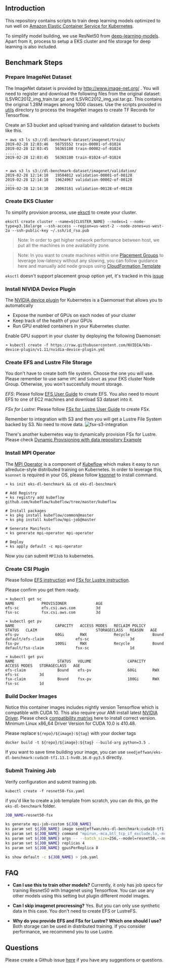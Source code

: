 ## Introduction

This repository contains scripts to train deep learning models optimized to run well on [Amazon Elastic Container Service for Kubernetes](https://aws.amazon.com/eks/).

To simplify model building, we use ResNet50 from [deep-learning-models](https://github.com/aws-samples/deep-learning-models). Apart from it, process to setup a EKS cluster and file storage for deep learning is also included.

## Benchmark Steps

### Prepare ImageNet Dataset

The ImageNet dataset is provided by http://www.image-net.org/ . You will need to register and download the following files from the original dataset: ILSVRC2012_img_train.tar.gz and ILSVRC2012_img_val.tar.gz. This contains the original 1.28M images among 1000 classes. Use the scripts provided in [utils](https://github.com/aws-samples/deep-learning-models/tree/master/utils/tensorflow) directory to process the ImageNet images to create TF Records for Tensorflow.

Create an S3 bucket and upload training and validation dataset to buckets like this.

```
➜ aws s3 ls s3://dl-benchmark-dataset/imagenet/train/
2019-02-28 12:03:46   56755552 train-00001-of-01024
2019-02-28 12:03:45   56365180 train-00002-of-01024
......
2019-02-28 12:03:45   56365180 train-01024-of-01024


➜ aws s3 ls s3://dl-benchmark-dataset/imagenet/validation/
2019-02-28 12:14:10   19504012 validation-00001-of-00128
2019-02-28 12:14:10   19624967 validation-00002-of-00128
....
2019-02-28 12:14:10   20063161 validation-00128-of-00128
```

### Create EKS Cluster

To simplify provision process, use [eksctl](https://github.com/weaveworks/eksctl) to create your cluster.

```
eksctl create cluster --name=${CLUSTER_NAME} --nodes=1 --node-type=p3.16xlarge --ssh-access --region=us-west-2 --node-zones=us-west-2a --ssh-public-key ~/.ssh/id_rsa.pub
```

> Note: In order to get higher network performance between host, we put all the machines in one availability zone.

> Note: In you want to create machines within one [Placement Groups](https://docs.aws.amazon.com/AWSEC2/latest/UserGuide/placement-groups.html) to leverage low-latency without any slowing, you can follow guidance here and manually add node groups using [CloudFormation Template](eks_cluster/amazon-eks-nodegroup-placementgroup.yaml)

 `eksctl` doesn't support placement group option yet, it's tracked in this [issue](https://github.com/weaveworks/eksctl/issues/479)

### Install NIVIDA Device Plugin
The [NVIDIA device plugin](https://github.com/NVIDIA/k8s-device-plugin) for Kubernetes is a Daemonset that allows you to automatically
- Expose the number of GPUs on each nodes of your cluster
- Keep track of the health of your GPUs
- Run GPU enabled containers in your Kubernetes cluster.

Enable GPU support in your cluster by deploying the following Daemonset:

```
➜ kubectl create -f https://raw.githubusercontent.com/NVIDIA/k8s-device-plugin/v1.11/nvidia-device-plugin.yml
```

### Create EFS and Lustre File Storage
You don't have to create both file system. Choose the one you will use.
Please remember to use same `VPC` and `Subnet` as your EKS cluster Node Group. Otherwise, you won't succesfully mount storage.

*EFS*: Please follow [EFS User Guide](https://docs.aws.amazon.com/efs/latest/ug/gs-step-two-create-efs-resources.html) to create EFS. You also need to mount EFS to one of EC2 machines and download S3 dataset into it.

*FSx for Lustre*: Please follow [FSx for Lustre User Guide](https://docs.aws.amazon.com/fsx/latest/LustreGuide/getting-started.html) to create FSx.

Remember to integration with S3 and then you will get a Lustre File System backed by S3. No need to move data.
![fsx-s3-integration](images/fsx-s3-integration.png)

There's another kubernetes way to dynamically provision FSx for Lustre. Please check [Dynamic Provisioning with data repository Example](https://github.com/aws/csi-driver-amazon-fsx/tree/master/examples/kubernetes/dynamic_provisioning_s3)

### Install MPI Operator
The [MPI Operator](https://github.com/kubeflow/mpi-operator) is a component of [Kubeflow](https://github.com/kubeflow/kubeflow) which makes it easy to run allreduce-style distributed training on Kubernetes.
In order to leverage this, `ksonnet` is required in your OS, please follow [ksonnet](https://github.com/ksonnet/ksonnet) to install command.


```
➜ ks init eks-dl-benchmark && cd eks-dl-benchmark

# Add Registry
➜ ks registry add kubeflow github.com/kubeflow/kubeflow/tree/master/kubeflow

# Install packages
➜ ks pkg install kubeflow/common@master
➜ ks pkg install kubeflow/mpi-job@master

# Generate Manifests
➜ ks generate mpi-operator mpi-operator

# Deploy
➜ ks apply default -c mpi-operator
```

Now you can submit `MPIJob` to kubernetes.

### Create CSI Plugin
Please follow [EFS instruction](eks_cluster/efs/README.md) and [FSx for Lustre instruction](eks_cluster/fsx/README.md).

Please confirm you get them ready.

```
➜ kubectl get sc
NAME            PROVISIONER             AGE
efs-sc          efs.csi.aws.com         3d
fsx-sc          fsx.csi.aws.com         3d

➜ kubectl get pv
NAME                  CAPACITY   ACCESS MODES   RECLAIM POLICY   STATUS   CLAIM                          STORAGECLASS   REASON   AGE
efs-pv                60Gi       RWX            Recycle          Bound    default/efs-claim              efs-sc                  3d
fsx-pv                100Gi      RWX            Recycle          Bound    default/fsx-claim              fsx-sc                  1d

➜ kubectl get pvc
NAME                   STATUS   VOLUME                CAPACITY   ACCESS MODES   STORAGECLASS   AGE
efs-claim              Bound    efs-pv                60Gi       RWX            efs-sc         3d
fsx-claim              Bound    fsx-pv                100Gi      RWX            fsx-sc         1d
```

### Build Docker Images
Notice this container images includes nightly version Tensorflow which is compatible with CUDA 10. This also require your AMI install latest [NVIDIA Driver](https://www.nvidia.com/Download/index.aspx?lang=en-us). Please check [compatibility matrixs](https://docs.nvidia.com/deploy/cuda-compatibility/index.html#binary-compatibility) here to install correct version. Minimum Linux x86_64 Driver Version for CUDA 10.0 is 410.48.


Please replace `${repo}/${image}:${tag}` with your docker tags

```
docker build -t ${repo}/${image}:${tag} --build-arg python=3.5 .
```

If you want to save time building your image, you can use `seedjeffwan/eks-dl-benchmark:cuda10-tf1.13.1-hvd0.16.0-py3.5` directly.

### Submit Training Job

Verify configuration and submit training job.
```
kubectl create -f resnet50-fsx.yaml
```

if you'd like to create a job template from scratch, you can do this, go the `eks-dl-benchmark` folder.

```bash
JOB_NAME=resnet50-fsx

ks generate mpi-job-custom ${JOB_NAME}
ks param set ${JOB_NAME} image seedjeffwan/eks-dl-benchmark:cuda10-tf1.13.1-hvd0.16.0-py3.5
ks param set ${JOB_NAME} command "mpirun,-mca,btl_tcp_if_exclude,lo,-mca,pml,ob1,-mca,btl,^openib,--bind-to,socket,-map-by,slot,-x,LD_LIBRARY_PATH,-x,PATH,-x,NCCL_DEBUG=INFO,-x,NCCL_MIN_NRINGS=4,-x,HOROVOD_FUSION_THRESHOLD=16777216,-x,HOROVOD_HIERARCHICAL_ALLREDUCE=1,python,models/resnet/tensorflow/train_imagenet_resnet_hvd.py"
ks param set ${JOB_NAME} args -- --batch_size=256,--model=resnet50,--num_batches=300,--fp16,--display_every=50,--lr_decay_mode=poly,--synthetic,--intra_op_parallelism_threads=2,--inter_op_parallelism_threads=8,--num_parallel_calls=8
ks param set ${JOB_NAME} replicas 4
ks param set ${JOB_NAME} gpusPerReplica 8

ks show default -c ${JOB_NAME} > job.yaml
```

## FAQ
- **Can I use this to train other models?**
  Currently, it only has job specs for training Resnet50 with Imagenet using Tensorflow. You can use any other models using this setting but plugin different model images.

- **Can I skip imagenet procressing?**
  Yes. But you can only use synthetic data in this case. You don't need to create EFS or LustreFS.

- **Why do you provide EFS and FSx for Lustre? Which one should I use?**
  Both storage can be used in distributed training. If you consider performance, we recommend you to use Lustre.

## Questions
Please create a Github issue [here](https://github.com/aws-samples/aws-eks-deep-learning-benchmark/issues/new) if you have any suggestions or questions.

